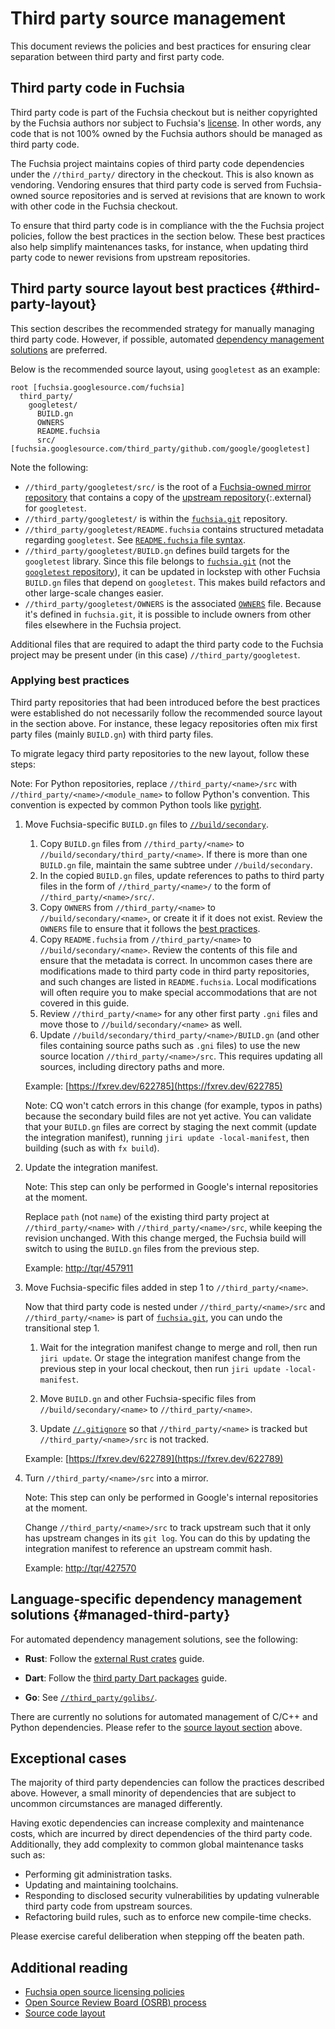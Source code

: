# Third party source management

This document reviews the policies and best practices for ensuring clear
separation between third party and first party code.

## Third party code in Fuchsia

Third party code is part of the Fuchsia checkout but is neither copyrighted by
the Fuchsia authors nor subject to Fuchsia's [license]. In other words, any code
that is not 100% owned by the Fuchsia authors should be managed as third party
code.

The Fuchsia project maintains copies of third party code dependencies under the
`//third_party/` directory in the checkout. This is also known as vendoring.
Vendoring ensures that third party code is served from Fuchsia-owned source
repositories and is served at revisions that are known to work with other code
in the Fuchsia checkout.

To ensure that third party code is in compliance with the the Fuchsia project
policies, follow the best practices in the section below. These best practices
also help simplify maintenances tasks, for instance, when updating third party
code to newer revisions from upstream repositories.

## Third party source layout best practices {#third-party-layout}

This section describes the recommended strategy for manually managing third
party code. However, if possible, automated
[dependency management solutions](#managed-third-party) are preferred.

Below is the recommended source layout, using `googletest` as an example:

```none {:.devsite-disable-click-to-copy}
root [fuchsia.googlesource.com/fuchsia]
  third_party/
    googletest/
      BUILD.gn
      OWNERS
      README.fuchsia
      src/ [fuchsia.googlesource.com/third_party/github.com/google/googletest]
```

Note the following:

- `//third_party/googletest/src/` is the root of a
  [Fuchsia-owned mirror repository][third-party-googletest] that contains a copy
  of the [upstream repository][googletest]{:.external} for `googletest`.
- `//third_party/googletest/` is within the [`fuchsia.git`][fuchsia-git]
  repository.
- `//third_party/googletest/README.fuchsia` contains structured metadata
  regarding `googletest`. See [`README.fuchsia` file syntax][readme-fuchsia].
- `//third_party/googletest/BUILD.gn` defines build targets for the `googletest`
  library. Since this file belongs to [`fuchsia.git`][fuchsia-git] (not the
  [`googletest` repository][third-party-googletest]), it can be updated in
  lockstep with other Fuchsia `BUILD.gn` files that depend on `googletest`. This
  makes build refactors and other large-scale changes easier.
- `//third_party/googletest/OWNERS` is the associated [`OWNERS`][owners] file.
  Because it's defined in `fuchsia.git`, it is possible to include owners from
  other files elsewhere in the Fuchsia project.

Additional files that are required to adapt the third party code to the Fuchsia
project may be present under (in this case) `//third_party/googletest`.

### Applying best practices

Third party repositories that had been introduced before the best practices were
established do not necessarily follow the recommended source layout in the
section above. For instance, these legacy repositories often mix first party
files (mainly `BUILD.gn`) with third party files.

To migrate legacy third party repositories to the new layout, follow these
steps:

Note: For Python repositories, replace `//third_party/<name>/src` with
`//third_party/<name>/<module_name>` to follow Python's convention.
This convention is expected by common Python tools like
[pyright][pyrightconfig].

1. Move Fuchsia-specific `BUILD.gn` files to
   [`//build/secondary`][build-secondary].

   1. Copy `BUILD.gn` files from `//third_party/<name>` to
      `//build/secondary/third_party/<name>`. If there is more than one
      `BUILD.gn` file, maintain the same subtree under `//build/secondary`.
   1. In the copied `BUILD.gn` files, update references to paths to third party
      files in the form of `//third_party/<name>/` to the form of
      `//third_party/<name>/src/`.
   1. Copy `OWNERS` from `//third_party/<name>` to `//build/secondary/<name>`,
      or create it if it does not exist. Review the `OWNERS` file to ensure that
      it follows the [best practices][owners-best-practices].
   1. Copy `README.fuchsia` from `//third_party/<name>` to
      `//build/secondary/<name>`. Review the contents of this file and ensure
      that the metadata is correct. In uncommon cases there are modifications
      made to third party code in third party repositories, and such changes are
      listed in `README.fuchsia`. Local modifications will often require you to
      make special accommodations that are not covered in this guide.
   1. Review `//third_party/<name>` for any other first party `.gni` files and
      move those to `//build/secondary/<name>` as well.
   1. Update `//build/secondary/third_party/<name>/BUILD.gn` (and other files
      containing source paths such as `.gni` files) to use the new source
      location `//third_party/<name>/src`. This requires updating all sources,
      including directory paths and more.

   Example: [https://fxrev.dev/622785](https://fxrev.dev/622785)

   Note: CQ won't catch errors in this change (for example, typos in paths)
   because the secondary build files are not yet active. You can validate that
   your `BUILD.gn` files are correct by staging the next commit (update the
   integration manifest), running `jiri update -local-manifest`, then building
   (such as with `fx build`).

1. Update the integration manifest.

   Note: This step can only be performed in Google's internal repositories at the
   moment.

   Replace `path` (not `name`) of the existing third party project at
   `//third_party/<name>` with `//third_party/<name>/src`, while keeping the
   revision unchanged. With this change merged, the Fuchsia build will switch to
   using the `BUILD.gn` files from the previous step.

   Example: [http://tqr/457911](http://tqr/457911)

1. Move Fuchsia-specific files added in step 1 to `//third_party/<name>`.

   Now that third party code is nested under `//third_party/<name>/src` and
   `//third_party/<name>` is part of [`fuchsia.git`][fuchsia-git], you can undo
   the transitional step 1.

   1. Wait for the integration manifest change to merge and roll, then run
      `jiri update`. Or stage the integration manifest change from the previous
      step in your local checkout, then run `jiri update -local-manifest`.

   1. Move `BUILD.gn` and other Fuchsia-specific files from
      `//build/secondary/<name>` to `//third_party/<name>`.

   1. Update [`//.gitignore`][gitignore] so that `//third_party/<name>` is
      tracked but `//third_party/<name>/src` is not tracked.

   Example: [https://fxrev.dev/622789](https://fxrev.dev/622789)

1. Turn `//third_party/<name>/src` into a mirror.

   Note: This step can only be performed in Google's internal repositories at the
   moment.

   Change `//third_party/<name>/src` to track upstream such that it only has
   upstream changes in its `git log`. You can do this by updating the
   integration manifest to reference an upstream commit hash.

   Example: [http://tqr/427570](http://tqr/427570)

## Language-specific dependency management solutions {#managed-third-party}

For automated dependency management solutions, see the following:

- **Rust**: Follow the [external Rust crates][rust-third-party] guide.

- **Dart**: Follow the [third party Dart packages][dart-third-party] guide.

- **Go**: See [`//third_party/golibs/`][golibs].

There are currently no solutions for automated management of C/C++ and Python
dependencies. Please refer to the [source layout section](#third-party-layout)
above.

## Exceptional cases

The majority of third party dependencies can follow the practices described
above. However, a small minority of dependencies that are subject to uncommon
circumstances are managed differently.

Having exotic dependencies can increase complexity and maintenance costs, which
are incurred by direct dependencies of the third party code. Additionally, they
add complexity to common global maintenance tasks such as:

- Performing git administration tasks.
- Updating and maintaining toolchains.
- Responding to disclosed security vulnerabilities by updating vulnerable third
  party code from upstream sources.
- Refactoring build rules, such as to enforce new compile-time checks.

Please exercise careful deliberation when stepping off the beaten path.

## Additional reading

- [Fuchsia open source licensing policies][oss-licensing]
- [Open Source Review Board (OSRB) process][osrb-process]
- [Source code layout][source-layout]

[build-secondary]: /build/secondary/
[dart-third-party]: /development/languages/dart/third_party.md
[fuchsia-git]: https://fuchsia.googlesource.com/fuchsia/+/refs/heads/main
[gitignore]: https://fuchsia.googlesource.com/fuchsia/+/refs/heads/main/.gitignore
[golibs]: /third_party/golibs/
[googletest]: https://github.com/google/googletest
[license]: /LICENSE
[osrb-process]: /contribute/governance/policy/osrb-process.md
[oss-licensing]: /contribute/governance/policy/open-source-licensing-policies.md
[owners]: /development/source_code/owners.md
[owners-best-practices]: /development/source_code/owners.md#best_practices
[readme-fuchsia]: /development/source_code/third-party-metadata.md
[rust-third-party]: /development/languages/rust/external_crates.md
[source-layout]: /development/source_code/layout.md
[third-party-googletest]: https://fuchsia.googlesource.com/third_party/github.com/google/googletest/
[pyrightconfig]: https://fuchsia.googlesource.com/fuchsia/+/refs/heads/main/pyrightconfig.json
